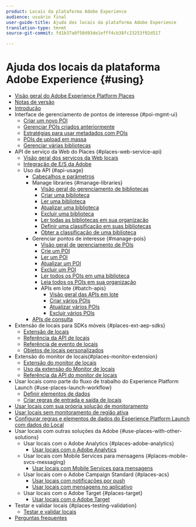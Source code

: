 ```yaml
---
product: Locais da plataforma Adobe Experience
audience: usuário final
user-guide-title: Ajuda dos locais da plataforma Adobe Experience
translation-type: tm+mt
source-git-commit: fd1b37a0f50d93de1efff4cb38fc23253f02d517

---
```



# Ajuda dos locais da plataforma Adobe Experience {#using}

+ [Visão geral do Adobe Experience Platform Places](home.md)
+ [Notas de versão](release-notes.md)
+ [Introdução](getting-started.md)
+ Interface de gerenciamento de pontos de interesse {#poi-mgmt-ui}
   + [Criar um novo POI](poi-mgmt-ui/create-a-poi-ui.md)
   + [Gerenciar POIs criados anteriormente](poi-mgmt-ui/managing-pois-in-the-places-ui.md)
   + [Estratégias para usar metadados com POIs](poi-mgmt-ui/metadata-with-pois.md)
   + [POIs de upload em massa](poi-mgmt-ui/bulk-upload-pois.md)
   + [Gerenciar várias bibliotecas](poi-mgmt-ui/manage-libraries-in-the-places-ui.md)
+ API de serviço da Web do Places {#places-web-service-api}
   + [Visão geral dos serviços da Web locais](places-web-service-api/places-web-services.md)
   + [Integração de E/S da Adobe](places-web-service-api/adobe-i-o-integration.md)
   + Uso da API {#api-usage}
      + [Cabeçalhos e parâmetros](places-web-service-api/api-usage/headers-and-parameters.md)
      + Manage libraries {#manage-libraries}
         + [Visão geral do gerenciamento de bibliotecas](places-web-service-api/api-usage/manage-libraries/manage-libraries.md)
         + [Criar uma biblioteca](places-web-service-api/api-usage/manage-libraries/create-a-library.md)
         + [Ler uma biblioteca](places-web-service-api/api-usage/manage-libraries/read-a-library.md)
         + [Atualizar uma biblioteca](places-web-service-api/api-usage/manage-libraries/update-a-library.md)
         + [Excluir uma biblioteca](places-web-service-api/api-usage/manage-libraries/delete-a-library.md)
         + [Ler todas as bibliotecas em sua organização](places-web-service-api/api-usage/manage-libraries/read-all-libraries-in-your-organization.md)
         + [Definir uma classificação em suas bibliotecas](places-web-service-api/api-usage/manage-libraries/set-a-ran-on-your-libraries.md)
         + [Obter a classificação de uma biblioteca](places-web-service-api/api-usage/manage-libraries/get-a-librarys-rank.md)
      + Gerenciar pontos de interesse {#manage-pois}
         + [Visão geral de gerenciamento de POIs](places-web-service-api/api-usage/manage-pois/manage-pois.md)
         + [Crie um POI](places-web-service-api/api-usage/manage-pois/create-a-poi.md)
         + [Ler um POI](places-web-service-api/api-usage/manage-pois/read-a-poi.md)
         + [Atualizar um POI](places-web-service-api/api-usage/manage-pois/update-a-poi.md)
         + [Excluir um POI](places-web-service-api/api-usage/manage-pois/delete-a-poi.md)
         + [Ler todos os POIs em uma biblioteca](places-web-service-api/api-usage/manage-pois/read-all-pois-in-a-library.md)
         + [Leia todos os POIs em sua organização](places-web-service-api/api-usage/manage-pois/read-all-pois-in-your-organization.md)
         + APIs em lote {#batch-apis}
            + [Visão geral das APIs em lote](places-web-service-api/api-usage/manage-pois/batch-apis/batch-apis.md)
            + [Criar vários POIs](places-web-service-api/api-usage/manage-pois/batch-apis/create-multiple-pois.md)
            + [Atualizar vários POIs](places-web-service-api/api-usage/manage-pois/batch-apis/update-multiple-pois.md)
            + [Excluir vários POIs](places-web-service-api/api-usage/manage-pois/batch-apis/delete-multiple-pois.md)
      + [APIs de consulta](places-web-service-api/api-usage/query-apis.md)
+ Extensão de locais para SDKs móveis {#places-ext-aep-sdks}
   + [Extensão de locais](places-ext-aep-sdks/places-extension/places-extension.md)
   + [Referência da API de locais](places-ext-aep-sdks/places-extension/places-api-reference.md)
   + [Referência de evento de locais](places-ext-aep-sdks/places-extension/places-event-ref.md)
   + [Objetos de locais personalizados](places-ext-aep-sdks/places-extension/cust-places-objects.md)
+ Extensão do monitor de locais{#places-monitor-extension}
   + [Extensão do monitor de locais](places-ext-aep-sdks/places-monitor-extension/places-monitor-extension.md)
   + [Uso da extensão do Monitor de locais](places-ext-aep-sdks/places-monitor-extension/using-places-monitor-extension.md)
   + [Referência da API do monitor de locais](places-ext-aep-sdks/places-monitor-extension/places-monitor-api-reference.md)
+ Usar locais como parte do fluxo de trabalho do Experience Platform Launch {#use-places-launch-workflow}
   + [Definir elementos de dados](use-places-launch-workflow/define-data-elements.md)
   + [Criar regras de entrada e saída de locais](use-places-launch-workflow/create-rule-places-property.md)
+ [Usar locais com sua própria solução de monitoramento](using-your-own-monitor.md)
+ [Usar locais sem monitoramento de região ativa](use-places-without-active-monitoring.md)
+ [Configurar regras e elementos de dados do Experience Platform Launch com dados do Local](rules-data-elements-places-data.md)
+ Usar locais com outras soluções da Adobe {#use-places-with-other-solutions}
   + Usar locais com o Adobe Analytics {#places-adobe-analytics}
      + [Usar locais com o Adobe Analytics](use-places-with-other-solutions/places-adobe-analytics/use-places-adobe-analytics.md)
   + Usar locais com Mobile Services para mensagens {#places-mobile-svcs-messaging}
      + [Usar locais com Mobile Services para mensagens](use-places-with-other-solutions/places-mobile-svcs-for-messaging/use-places-mobie-svcs-messaging.md)
   + Usar locais com o Adobe Campaign Standard {#places-acs}
      + [Usar locais com notificações por push](use-places-with-other-solutions/places-acs/places-acs-push-notifications.md)
      + [Usar locais com mensagens no aplicativo](use-places-with-other-solutions/places-acs/places-acs-in-app-messages.md)
   + Usar locais com o Adobe Target {#places-target}
      + [Usar locais com o Adobe Target](use-places-with-other-solutions/places-target/places-target.md)
+ Testar e validar locais {#places-testing-validation}
   + [Testar e validar locais](places-testing-validation/test-validate-places.md)
+ [Perguntas frequentes](places-faqs.md)